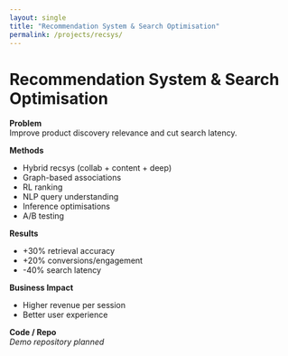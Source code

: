 ```yaml
---
layout: single
title: "Recommendation System & Search Optimisation"
permalink: /projects/recsys/
---
```


# Recommendation System & Search Optimisation

**Problem**  
Improve product discovery relevance and cut search latency.

**Methods**
- Hybrid recsys (collab + content + deep)
- Graph-based associations
- RL ranking
- NLP query understanding
- Inference optimisations
- A/B testing

**Results**
- +30% retrieval accuracy
- +20% conversions/engagement
- -40% search latency

**Business Impact**
- Higher revenue per session
- Better user experience

**Code / Repo**  
*Demo repository planned*
